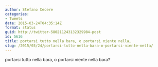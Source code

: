 ```yaml
---
author: Stefano Cecere
categories:
- Tweets
date: 2015-03-24T04:35:14Z
format: status
guid: http://twitter-580211243132329984-post
id: 5616
title: portarsi tutto nella bara, o portarsi niente nella…
slug: /2015/03/24/portarsi-tutto-nella-bara-o-portarsi-niente-nella/
---
```


portarsi tutto nella bara, o portarsi niente nella bara?